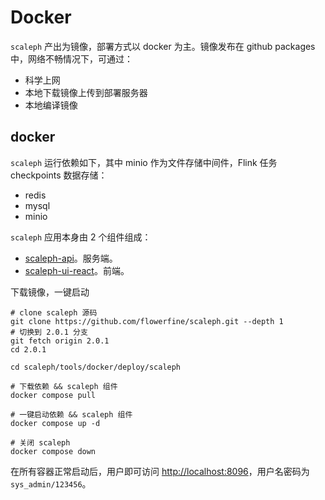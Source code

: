 # Docker

`scaleph` 产出为镜像，部署方式以 docker 为主。镜像发布在 github packages 中，网络不畅情况下，可通过：

* 科学上网
* 本地下载镜像上传到部署服务器
* 本地编译镜像

## docker

`scaleph` 运行依赖如下，其中 minio 作为文件存储中间件，Flink 任务 checkpoints 数据存储：

- redis
- mysql
- minio

`scaleph` 应用本身由 2 个组件组成：

- [scaleph-api](https://github.com/flowerfine/scaleph/pkgs/container/scaleph%2Fscaleph-api)。服务端。
- [scaleph-ui-react](https://github.com/flowerfine/scaleph/pkgs/container/scaleph%2Fscaleph-ui-react)。前端。

下载镜像，一键启动

```shell
# clone scaleph 源码
git clone https://github.com/flowerfine/scaleph.git --depth 1
# 切换到 2.0.1 分支
git fetch origin 2.0.1
cd 2.0.1

cd scaleph/tools/docker/deploy/scaleph

# 下载依赖 && scaleph 组件
docker compose pull

# 一键启动依赖 && scaleph 组件
docker compose up -d

# 关闭 scaleph
docker compose down
```

在所有容器正常启动后，用户即可访问 [http://localhost:8096](http://localhost:8096/)，用户名密码为 `sys_admin/123456`。